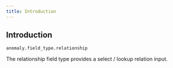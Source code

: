 ```yaml
---
title: Introduction
---
```


## Introduction

`anomaly.field_type.relationship`

The relationship field type provides a select / lookup relation input.

